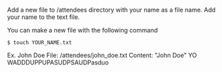 Add a new file to /attendees directory with your name as a file name.
Add your name to the text file.

You can make a new file with the following command
```
$ touch YOUR_NAME.txt
```

Ex. John Doe
File: /attendees/john_doe.txt
Content: "John Doe"
YO WADDDUPPUPASUDPSAUDPasduo